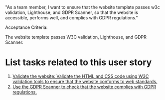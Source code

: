 "As a team member, I want to ensure that the website template passes w3c validation, Lighthouse, and GDPR Scanner, so that the website is accessible, performs well, and complies with GDPR regulations."

Acceptance Criteria:

The website template passes W3C validation, Lighthouse, and GDPR Scanner.

# List tasks related to this user story
1. [Validate the website: Validate the HTML and CSS code using W3C validation tools to ensure that the website conforms to web standards.](/documentation/templates/theme/initiatives/epics/stories/tasks/task_webtemplate3_story1.md)
2. [Use the GDPR Scanner to check that the website complies with GDPR regulations.](/documentation/templates/theme/initiatives/epics/stories/tasks/task_webtemplate3_story2.md)